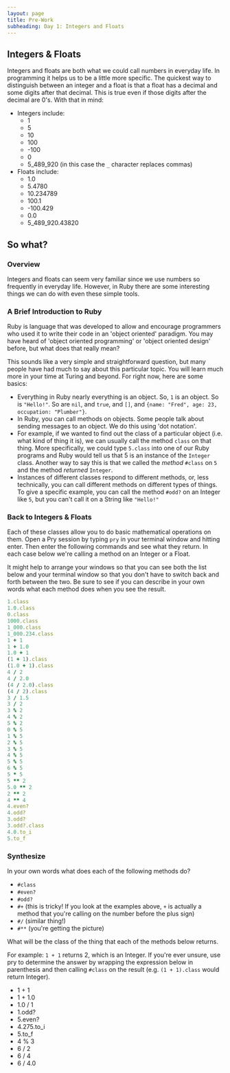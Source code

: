 ```yaml
---
layout: page
title: Pre-Work
subheading: Day 1: Integers and Floats
---
```


## Integers & Floats

Integers and floats are both what we could call numbers in everyday life. In programming it helps us to be a little more specific. The quickest way to distinguish between an integer and a float is that a float has a decimal and some digits after that decimal. This is true even if those digits after the decimal are 0's. With that in mind:

* Integers include:
    * 1
    * 5
    * 10
    * 100
    * -100
    * 0
    * 5_489_920 (in this case the `_` character replaces commas)
* Floats include:
    * 1.0
    * 5.4780
    * 10.234789
    * 100.1
    * -100.429
    * 0.0
    * 5_489_920.43820

## So what?

### Overview

Integers and floats can seem very familiar since we use numbers so frequently in everyday life. However, in Ruby there are some interesting things we can do with even these simple tools.

### A Brief Introduction to Ruby

Ruby is language that was developed to allow and encourage programmers who used it to write their code in an 'object oriented' paradigm. You may have heard of 'object oriented programming' or 'object oriented design' before, but what does that really mean?

This sounds like a very simple and straightforward question, but many people have had much to say about this particular topic. You will learn much more in your time at Turing and beyond. For right now, here are some basics:

* Everything in Ruby nearly everything is an object. So, `1` is an object. So is `"Hello!"`. So are `nil`, and `true`, and `[]`, and `{name: "Fred", age: 23, occupation: "Plumber"}`.
* In Ruby, you can call methods on objects. Some people talk about sending messages to an object. We do this using 'dot notation'.
* For example, if we wanted to find out the class of a particular object (i.e. what kind of thing it is), we can usually call the method `class` on that thing. More specifically, we could type `5.class` into one of our Ruby programs and Ruby would tell us that 5 is an instance of the `Integer` class. Another way to say this is that we called the *method* `#class` on `5` and the method *returned* `Integer`.
* Instances of different classes respond to different methods, or, less technically, you can call different methods on different types of things. To give a specific example, you can call the method `#odd?` on an Integer like `5`, but you can't call it on a String like `"Hello!"`

### Back to Integers & Floats

Each of these classes allow you to do basic mathematical operations on them. Open a Pry session by typing `pry` in your terminal window and hitting enter. Then enter the following commands and see what they return. In each case below we're calling a method on an Integer or a Float.

It might help to arrange your windows so that you can see both the list below and your terminal window so that you don't have to switch back and forth between the two. Be sure to see if you can describe in your own words what each method does when you see the result.

```ruby
1.class
1.0.class
0.class
1000.class
1_000.class
1_000.234.class
1 + 1
1 + 1.0
1.0 + 1
(1 + 1).class
(1.0 + 1).class
4 / 2
4 / 2.0
(4 / 2.0).class
(4 / 2).class
3 / 1.5
3 / 2
3 % 2
4 % 2
5 % 2
0 % 5
1 % 5
2 % 5
3 % 5
4 % 5
5 % 5
6 % 5
5 * 5
5 ** 2
5.0 ** 2
2 ** 2
4 ** 4
4.even?
4.odd?
3.odd?
3.odd?.class
4.0.to_i
5.to_f
```

### Synthesize

In your own words what does each of the following methods do?

* `#class`
* `#even?`
* `#odd?`
* `#+` (this is tricky! If you look at the examples above, `+` is actually a method that you're calling on the number before the plus sign)
* `#/` (similar thing!)
* `#**` (you're getting the picture)

What will be the class of the thing that each of the methods below returns.

For example: `1 + 1` returns 2, which is an Integer. If you're ever unsure, use pry to determine the answer by wrapping the expression below in parenthesis and then calling `#class` on the result (e.g. `(1 + 1).class` would return Integer).

* 1 + 1
* 1 + 1.0
* 1.0 / 1
* 1.odd?
* 5.even?
* 4.275.to_i
* 5.to_f
* 4 % 3
* 6 / 2
* 6 / 4
* 6 / 4.0
